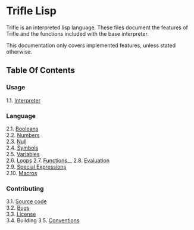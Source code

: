 # Trifle Lisp

Trifle is an interpreted lisp language. These files document the
features of Trifle and the functions included with the base
interpreter.

This documentation only covers implemented features, unless stated
otherwise.

## Table Of Contents

### Usage

1.1. [Interpreter](Interpreter.md)  

### Language

2.1. [Booleans](Booleans.md)  
2.2. [Numbers](Numbers.md)  
2.3. [Null](Null.md)  
2.4. [Symbols](Symbols.md)  
2.5. [Variables](Variables.md)  
2.6. [Loops](Loops.md)
2.7. [Functions](Functions.md)__
2.8. [Evaluation](Evaluation.md)  
2.9. [Special Expressions](Special-Expressions.md)  
2.10. [Macros](Macros.md)  

### Contributing

3.1. [Source code](https://github.com/wilfred/trifle)  
3.2. [Bugs](https://github.com/wilfred/trifle/issues)  
3.3. [License](License.md)  
3.4. Building
3.5. [Conventions](Conventions.md)  
